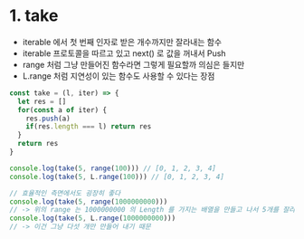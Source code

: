 # 1. take
- iterable 에서 첫 번째 인자로 받은 개수까지만 잘라내는 함수
- iterable 프로토콜을 따르고 있고 next() 로 값을 꺼내서 Push
- range 처럼 그냥 만들어진 함수라면 그렇게 필요할까 의심은 들지만
- L.range 처럼 지연성이 있는 함수도 사용할 수 있다는 장점
```typescript
const take = (l, iter) => {
  let res = []
  for(const a of iter) {
    res.push(a)
    if(res.length === l) return res
  }
  return res
}

console.log(take(5, range(100))) // [0, 1, 2, 3, 4]
console.log(take(5, L.range(100))) // [0, 1, 2, 3, 4]

// 효율적인 측면에서도 굉장히 좋다
console.log(take(5, range(1000000000))) 
// -> 위의 range 는 1000000000 의 Length 를 가지는 배열을 만들고 나서 5개를 잘라 내지만
console.log(take(5, L.range(1000000000)))
// -> 이건 그냥 다섯 개만 만들어 내기 때문
```


